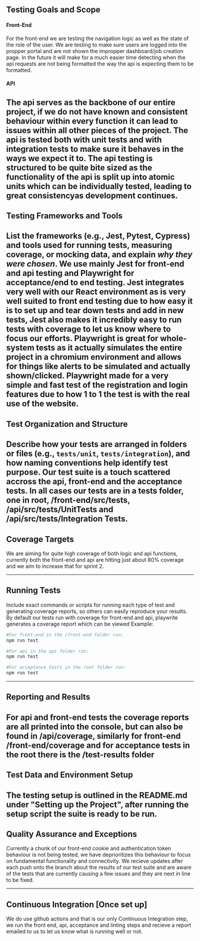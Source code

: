 ## Testing Goals and Scope  

#### Front-End 
For the front-end we are testing the navigation logic as well as the state of the role of the user. We are testing to make sure users are logged into the propper portal and are not shown the impropper dashboard/job creation page. In the future it will make for a much easier time detecting when the api requests are not being formatted the way the api is expecting them to be formatted.

#### API 
The api serves as the backbone of our entire project, if we do not have known and consistent behaviour within every function it can lead to issues within all other pieces of the project. The api is tested both with unit tests and with integration tests to make sure it behaves in the ways we expect it to. The api testing is structured to be quite bite sized as the functionality of the api is split up into atomic units which can be individually tested, leading to great consistencyas development continues.
---

## Testing Frameworks and Tools  
List the frameworks (e.g., Jest, Pytest, Cypress) and tools used for running tests, measuring coverage, or mocking data, and explain *why they were chosen*.
We use mainly Jest for front-end and api testing and Playwright for acceptance/end to end testing. Jest integrates very well with our React environment as is very well suited to front end testing due to how easy it is to set up and tear down tests and add in new tests, Jest also makes it incredibly easy to run tests with coverage to let us know where to focus our efforts. Playwright is great for whole-system tests as it actually simulates the entire project in a chromium environment and allows for things like alerts to be simulated and actually shown/clicked. Playwright made for a very simple and fast test of the registration and login features due to how 1 to 1 the test is with the real use of the website.
---

## Test Organization and Structure  
Describe how your tests are arranged in folders or files (e.g., `tests/unit`, `tests/integration`), and how naming conventions help identify test purpose.
Our test suite is a touch scattered accross the api, front-end and the acceptance tests. In all cases our tests are in a __tests__ folder, one in root, /front-end/src/__tests__, /api/src/__tests__/UnitTests and /api/src/__tests__/Integration Tests.
---

## Coverage Targets  
We are aiming for quite high coverage of both logic and api functions, currently both the front-end and api are hitting just about 80% coverage and we aim to increase that for sprint 2.

---

## Running Tests  
Include exact commands or scripts for running each type of test and generating coverage reports, so others can easily reproduce your results.
By default our tests run with coverage for front-end and api, playwrite generates a coverage report which can be viewed
Example:
```bash
#For front-end in the /front-end folder run:
npm run test

#For api in the api folder run:
npm run test

#For acceptance tests in the root folder run:
npm run test
```

---

## Reporting and Results  
For api and front-end tests the coverage reports are all printed into the console, but can also be found in /api/coverage, similarly for front-end /front-end/coverage and for acceptance tests in the root there is the /test-results folder
---

## Test Data and Environment Setup  
The testing setup is outlined in the README.md under "Setting up the Project", after running the setup script the suite is ready to be run.
---

## Quality Assurance and Exceptions  
Currently a chunk of our front-end cookie and authentication token behaviour is not being tested, we have deprioritizes this behaviour to focus on fundamental functionality and connectivity. We recieve updates after each push onto the branch about the results of our test suite and are aware of the tests that are currently causing a few issues and they are next in line to be fixed.

---

## Continuous Integration [Once set up]
We do use github actions and that is our only Continuous Integration step, we run the front end, api, acceptance and linting steps and recieve a report emailed to us to let us know what is running well or not.

